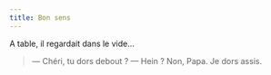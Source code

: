 ```yaml
---
title: Bon sens
---
```


A table, il regardait dans le vide…

> — Chéri, tu dors debout ?
> — Hein ? Non, Papa. Je dors assis.
